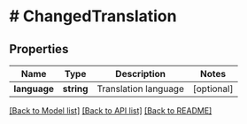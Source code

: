 # # ChangedTranslation

## Properties

Name | Type | Description | Notes
------------ | ------------- | ------------- | -------------
**language** | **string** | Translation language | [optional]

[[Back to Model list]](../../README.md#models) [[Back to API list]](../../README.md#endpoints) [[Back to README]](../../README.md)
